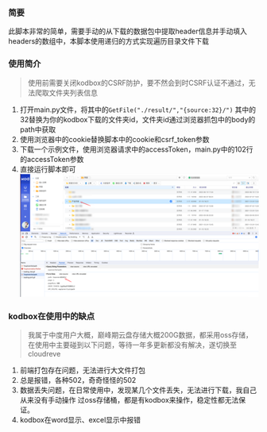 ### 简要
此脚本非常的简单，需要手动的从下载的数据包中提取header信息并手动填入headers的数组中，本脚本使用递归的方式实现遍历目录文件下载

### 使用简介
> 使用前需要关闭kodbox的CSRF防护，要不然会到时CSRF认证不通过，无法爬取文件夹列表信息
1. 打开main.py文件，将其中的`GetFile("./result/","{source:32}/")` 其中的32替换为你的kodbox下载的文件夹id，文件夹id通过浏览器抓包中的body的path中获取
2. 使用浏览器中的cookie替换脚本中的cookie和csrf_token参数
3. 下载一个示例文件，使用浏览器请求中的accessToken，main.py中的102行的accessToken参数
4. 直接运行脚本即可
![Alt text](image.png)

### kodbox在使用中的缺点
> 我属于中度用户大概，巅峰期云盘存储大概200G数据，都采用oss存储，在使用中主要碰到以下问题，等待一年多更新都没有解决，遂切换至cloudreve
1. 前端打包存在问题，无法进行大文件打包
2. 总是报错，各种502，奇奇怪怪的502
3. 数据丢失问题，在日常使用中，发现某几个文件丢失，无法进行下载，我自己从来没有手动操作 过oss存储桶，都是有kodbox来操作，稳定性都无法保证。
4. kodbox在word显示、excel显示中报错